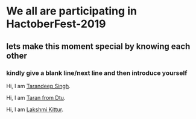 # We all are participating in HactoberFest-2019
## lets make this moment special by knowing each other

### kindly give a blank line/next line and then introduce yourself

Hi, I am [Tarandeep Singh](https://github.com/taran9873/).

Hi, I am [Taran from Dtu](https://github.com/tara98/).

Hi, I am [Lakshmi Kittur](https://github.com/lakshmikittur/).
